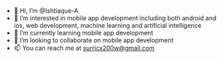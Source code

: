 - 👋 Hi, I’m @Ishtiaque-A
- 👀 I’m interested in mobile app development including both android and ios, web development, machine learning and artificial intelligence
- 🌱 I’m currently learning mobile app development
- 💞️ I’m looking to collaborate on mobile app development
- 📫 You can reach me at surricx200w@gmail.com

<!---
Ishtiak-20/Ishtiak-20 is a ✨ special ✨ repository because its `README.md` (this file) appears on your GitHub profile.
You can click the Preview link to take a look at your changes.
--->
